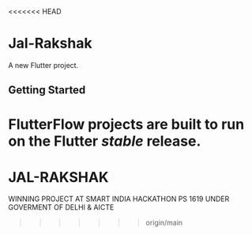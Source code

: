 <<<<<<< HEAD
# Jal-Rakshak

A new Flutter project.

## Getting Started

FlutterFlow projects are built to run on the Flutter _stable_ release.
=======
# JAL-RAKSHAK
WINNING PROJECT AT SMART INDIA HACKATHON PS 1619 UNDER GOVERMENT OF DELHI &amp; AICTE
>>>>>>> origin/main
